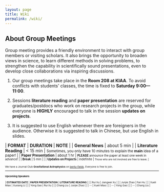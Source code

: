 ```yaml
---
layout: page
title: Wiki
permalink: /wiki/
---
```


<style>
table {
  font-family: arial, sans-serif;
  border-collapse: collapse;
  width: 100%;
}

td, th {
  border: 1px solid #dddddd;
  text-align: left;
  padding: 8px;
}

tr:nth-child(odd) {
  background-color: #dddddd;
}
</style>

## About Group Meetings

Group meeting provides a friendly environment to interact with group
members or visiting scholars.  It also brings the opportunity to broaden views
in science, to learn different methods in solving problems, to strengthen the
capability in scientifically sound presentations, even to develop close
collaborations via inspiring discussions. 

1. Our group meetings take place in the <b>Room 208 at KIAA</b>. To avoid
   conflicts with students' classes, the time is fixed to <b>Saturday
   9:00—11:00</b>. 

2. Sessions **literature reading** and **paper presentation** are reserved for
   graduates/postdocs who work on research projects in the group, while
   everyone is <b>HIGHLY</b> encouraged to talk in the session **updates on
   projects**.

3. It is suggested to use English whenever there are foreigners in the
   audience.  Otherwise it is suggested to talk in Chinese, but use English in
   slides. 

| **FORMAT** | **DURATION** | **NOTE** |
| **General News** | about 5 min |
| **Literature Reading** | < 15 min | <small>Sometimes, you only have 10 minutes to explain the <b>main</b> idea of a paper! |
| **Paper Presentation** | about 1 hr | <small><b>PLEASE</b> announce the paper at least one week in advance! |
| **Break** | 5 min | |
| **Updates on Projects** | indefinite | <small>Those who are not involved are free to leave. |

<p></p>

We have a Journal Club **Gravitational Astrophysics** on
[benty-fields](https://benty-fields.com/). Everyone is free to join.

<p></p>

---

#### Upcoming Speakers

| **ESTIMATED DATE**  | **PAPER PRESENTATION** | **LITERATURE READING** |
| | Rui Xu | Jiangwei Xu |
| | Junjie Zhao | Fan Hu |
| | Xueli Miao | Xuxiang Li |
| | Yong Gao | Rui Xu |
| | Chang Liu | Junjie Zhao |
| | -- | Xueli Miao |
| | -- | Yong Gao |
| | -- | Chang Liu |

<p></p>
